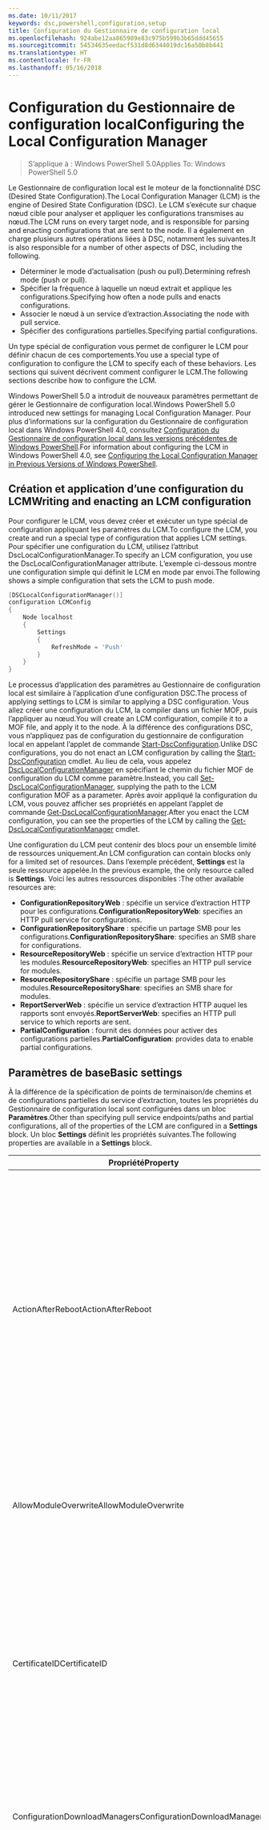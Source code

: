 ```yaml
---
ms.date: 10/11/2017
keywords: dsc,powershell,configuration,setup
title: Configuration du Gestionnaire de configuration local
ms.openlocfilehash: 924abe12aa865989e83c975b599b3b65ddd45655
ms.sourcegitcommit: 54534635eedacf531d8d6344019dc16a50b8b441
ms.translationtype: HT
ms.contentlocale: fr-FR
ms.lasthandoff: 05/16/2018
---
```

# <a name="configuring-the-local-configuration-manager"></a><span data-ttu-id="898c1-103">Configuration du Gestionnaire de configuration local</span><span class="sxs-lookup"><span data-stu-id="898c1-103">Configuring the Local Configuration Manager</span></span>

> <span data-ttu-id="898c1-104">S’applique à : Windows PowerShell 5.0</span><span class="sxs-lookup"><span data-stu-id="898c1-104">Applies To: Windows PowerShell 5.0</span></span>

<span data-ttu-id="898c1-105">Le Gestionnaire de configuration local est le moteur de la fonctionnalité DSC (Desired State Configuration).</span><span class="sxs-lookup"><span data-stu-id="898c1-105">The Local Configuration Manager (LCM) is the engine of Desired State Configuration (DSC).</span></span>
<span data-ttu-id="898c1-106">Le LCM s’exécute sur chaque nœud cible pour analyser et appliquer les configurations transmises au nœud.</span><span class="sxs-lookup"><span data-stu-id="898c1-106">The LCM runs on every target node, and is responsible for parsing and enacting configurations that are sent to the node.</span></span>
<span data-ttu-id="898c1-107">Il a également en charge plusieurs autres opérations liées à DSC, notamment les suivantes.</span><span class="sxs-lookup"><span data-stu-id="898c1-107">It is also responsible for a number of other aspects of DSC, including the following.</span></span>

- <span data-ttu-id="898c1-108">Déterminer le mode d’actualisation (push ou pull).</span><span class="sxs-lookup"><span data-stu-id="898c1-108">Determining refresh mode (push or pull).</span></span>
- <span data-ttu-id="898c1-109">Spécifier la fréquence à laquelle un nœud extrait et applique les configurations.</span><span class="sxs-lookup"><span data-stu-id="898c1-109">Specifying how often a node pulls and enacts configurations.</span></span>
- <span data-ttu-id="898c1-110">Associer le nœud à un service d’extraction.</span><span class="sxs-lookup"><span data-stu-id="898c1-110">Associating the node with pull service.</span></span>
- <span data-ttu-id="898c1-111">Spécifier des configurations partielles.</span><span class="sxs-lookup"><span data-stu-id="898c1-111">Specifying partial configurations.</span></span>

<span data-ttu-id="898c1-112">Un type spécial de configuration vous permet de configurer le LCM pour définir chacun de ces comportements.</span><span class="sxs-lookup"><span data-stu-id="898c1-112">You use a special type of configuration to configure the LCM to specify each of these behaviors.</span></span>
<span data-ttu-id="898c1-113">Les sections qui suivent décrivent comment configurer le LCM.</span><span class="sxs-lookup"><span data-stu-id="898c1-113">The following sections describe how to configure the LCM.</span></span>

<span data-ttu-id="898c1-114">Windows PowerShell 5.0 a introduit de nouveaux paramètres permettant de gérer le Gestionnaire de configuration local.</span><span class="sxs-lookup"><span data-stu-id="898c1-114">Windows PowerShell 5.0 introduced new settings for managing Local Configuration Manager.</span></span>
<span data-ttu-id="898c1-115">Pour plus d’informations sur la configuration du Gestionnaire de configuration local dans Windows PowerShell 4.0, consultez [Configuration du Gestionnaire de configuration local dans les versions précédentes de Windows PowerShell](metaconfig4.md).</span><span class="sxs-lookup"><span data-stu-id="898c1-115">For information about configuring the LCM in Windows PowerShell 4.0, see [Configuring the Local Configuration Manager in Previous Versions of Windows PowerShell](metaconfig4.md).</span></span>

## <a name="writing-and-enacting-an-lcm-configuration"></a><span data-ttu-id="898c1-116">Création et application d’une configuration du LCM</span><span class="sxs-lookup"><span data-stu-id="898c1-116">Writing and enacting an LCM configuration</span></span>

<span data-ttu-id="898c1-117">Pour configurer le LCM, vous devez créer et exécuter un type spécial de configuration appliquant les paramètres du LCM.</span><span class="sxs-lookup"><span data-stu-id="898c1-117">To configure the LCM, you create and run a special type of configuration that applies LCM settings.</span></span>
<span data-ttu-id="898c1-118">Pour spécifier une configuration du LCM, utilisez l’attribut DscLocalConfigurationManager.</span><span class="sxs-lookup"><span data-stu-id="898c1-118">To specify an LCM configuration, you use the DscLocalConfigurationManager attribute.</span></span>
<span data-ttu-id="898c1-119">L’exemple ci-dessous montre une configuration simple qui définit le LCM en mode par envoi.</span><span class="sxs-lookup"><span data-stu-id="898c1-119">The following shows a simple configuration that sets the LCM to push mode.</span></span>

```powershell
[DSCLocalConfigurationManager()]
configuration LCMConfig
{
    Node localhost
    {
        Settings
        {
            RefreshMode = 'Push'
        }
    }
}
```

<span data-ttu-id="898c1-120">Le processus d’application des paramètres au Gestionnaire de configuration local est similaire à l’application d’une configuration DSC.</span><span class="sxs-lookup"><span data-stu-id="898c1-120">The process of applying settings to LCM is similar to applying a DSC configuration.</span></span>
<span data-ttu-id="898c1-121">Vous allez créer une configuration du LCM, la compiler dans un fichier MOF, puis l’appliquer au nœud.</span><span class="sxs-lookup"><span data-stu-id="898c1-121">You will create an LCM configuration, compile it to a MOF file, and apply it to the node.</span></span>
<span data-ttu-id="898c1-122">À la différence des configurations DSC, vous n’appliquez pas de configuration du gestionnaire de configuration local en appelant l’applet de commande [Start-DscConfiguration](https://technet.microsoft.com/en-us/library/dn521623.aspx).</span><span class="sxs-lookup"><span data-stu-id="898c1-122">Unlike DSC configurations, you do not enact an LCM configuration by calling the [Start-DscConfiguration](https://technet.microsoft.com/en-us/library/dn521623.aspx) cmdlet.</span></span>
<span data-ttu-id="898c1-123">Au lieu de cela, vous appelez [DscLocalConfigurationManager](https://technet.microsoft.com/en-us/library/dn521621.aspx) en spécifiant le chemin du fichier MOF de configuration du LCM comme paramètre.</span><span class="sxs-lookup"><span data-stu-id="898c1-123">Instead, you call [Set-DscLocalConfigurationManager](https://technet.microsoft.com/en-us/library/dn521621.aspx), supplying the path to the LCM configuration MOF as a parameter.</span></span>
<span data-ttu-id="898c1-124">Après avoir appliqué la configuration du LCM, vous pouvez afficher ses propriétés en appelant l’applet de commande [Get-DscLocalConfigurationManager](https://technet.microsoft.com/en-us/library/dn407378.aspx).</span><span class="sxs-lookup"><span data-stu-id="898c1-124">After you enact the LCM configuration, you can see the properties of the LCM by calling the [Get-DscLocalConfigurationManager](https://technet.microsoft.com/en-us/library/dn407378.aspx) cmdlet.</span></span>

<span data-ttu-id="898c1-125">Une configuration du LCM peut contenir des blocs pour un ensemble limité de ressources uniquement.</span><span class="sxs-lookup"><span data-stu-id="898c1-125">An LCM configuration can contain blocks only for a limited set of resources.</span></span>
<span data-ttu-id="898c1-126">Dans l’exemple précédent, **Settings** est la seule ressource appelée.</span><span class="sxs-lookup"><span data-stu-id="898c1-126">In the previous example, the only resource called is **Settings**.</span></span>
<span data-ttu-id="898c1-127">Voici les autres ressources disponibles :</span><span class="sxs-lookup"><span data-stu-id="898c1-127">The other available resources are:</span></span>

* <span data-ttu-id="898c1-128">**ConfigurationRepositoryWeb** : spécifie un service d’extraction HTTP pour les configurations.</span><span class="sxs-lookup"><span data-stu-id="898c1-128">**ConfigurationRepositoryWeb**: specifies an HTTP pull service for configurations.</span></span>
* <span data-ttu-id="898c1-129">**ConfigurationRepositoryShare** : spécifie un partage SMB pour les configurations.</span><span class="sxs-lookup"><span data-stu-id="898c1-129">**ConfigurationRepositoryShare**: specifies an SMB share for configurations.</span></span>
* <span data-ttu-id="898c1-130">**ResourceRepositoryWeb** : spécifie un service d’extraction HTTP pour les modules.</span><span class="sxs-lookup"><span data-stu-id="898c1-130">**ResourceRepositoryWeb**: specifies an HTTP pull service for modules.</span></span>
* <span data-ttu-id="898c1-131">**ResourceRepositoryShare** : spécifie un partage SMB pour les modules.</span><span class="sxs-lookup"><span data-stu-id="898c1-131">**ResourceRepositoryShare**: specifies an SMB share for modules.</span></span>
* <span data-ttu-id="898c1-132">**ReportServerWeb** : spécifie un service d’extraction HTTP auquel les rapports sont envoyés.</span><span class="sxs-lookup"><span data-stu-id="898c1-132">**ReportServerWeb**: specifies an HTTP pull service to which reports are sent.</span></span>
* <span data-ttu-id="898c1-133">**PartialConfiguration** : fournit des données pour activer des configurations partielles.</span><span class="sxs-lookup"><span data-stu-id="898c1-133">**PartialConfiguration**: provides data to enable partial configurations.</span></span>

## <a name="basic-settings"></a><span data-ttu-id="898c1-134">Paramètres de base</span><span class="sxs-lookup"><span data-stu-id="898c1-134">Basic settings</span></span>

<span data-ttu-id="898c1-135">À la différence de la spécification de points de terminaison/de chemins et de configurations partielles du service d’extraction, toutes les propriétés du Gestionnaire de configuration local sont configurées dans un bloc **Paramètres**.</span><span class="sxs-lookup"><span data-stu-id="898c1-135">Other than specifying pull service endpoints/paths and partial configurations, all of the properties of the LCM are configured in a **Settings** block.</span></span>
<span data-ttu-id="898c1-136">Un bloc **Settings** définit les propriétés suivantes.</span><span class="sxs-lookup"><span data-stu-id="898c1-136">The following properties are available in a **Settings** block.</span></span>

|  <span data-ttu-id="898c1-137">Propriété</span><span class="sxs-lookup"><span data-stu-id="898c1-137">Property</span></span>  |  <span data-ttu-id="898c1-138">Type</span><span class="sxs-lookup"><span data-stu-id="898c1-138">Type</span></span>  |  <span data-ttu-id="898c1-139">Description</span><span class="sxs-lookup"><span data-stu-id="898c1-139">Description</span></span>   |
|----------- |------- |--------------- |
| <span data-ttu-id="898c1-140">ActionAfterReboot</span><span class="sxs-lookup"><span data-stu-id="898c1-140">ActionAfterReboot</span></span>| <span data-ttu-id="898c1-141">string</span><span class="sxs-lookup"><span data-stu-id="898c1-141">string</span></span>| <span data-ttu-id="898c1-142">Spécifie le comportement après un redémarrage survenant pendant l’application d’une configuration.</span><span class="sxs-lookup"><span data-stu-id="898c1-142">Specifies what happens after a reboot during the application of a configuration.</span></span> <span data-ttu-id="898c1-143">Les valeurs possibles sont __ContinueConfiguration__ et __StopConfiguration__.</span><span class="sxs-lookup"><span data-stu-id="898c1-143">The possible values are __"ContinueConfiguration"__ and __"StopConfiguration"__.</span></span> <ul><li> <span data-ttu-id="898c1-144">Avec la valeur __ContinueConfiguration__, l’application de la configuration actuelle se poursuit après le redémarrage de l’ordinateur.</span><span class="sxs-lookup"><span data-stu-id="898c1-144">__ContinueConfiguration__: Continue applying the current configuration after machine reboot.</span></span> <span data-ttu-id="898c1-145">Il s’agit de la valeur par défaut</span><span class="sxs-lookup"><span data-stu-id="898c1-145">This is the default value</span></span></li><li><span data-ttu-id="898c1-146">Avec la valeur __StopConfiguration__, l’application de la configuration actuelle s’arrête après le redémarrage de l’ordinateur.</span><span class="sxs-lookup"><span data-stu-id="898c1-146">__StopConfiguration__: Stop the current configuration after machine reboot.</span></span></li></ul>|
| <span data-ttu-id="898c1-147">AllowModuleOverwrite</span><span class="sxs-lookup"><span data-stu-id="898c1-147">AllowModuleOverwrite</span></span>| <span data-ttu-id="898c1-148">bool</span><span class="sxs-lookup"><span data-stu-id="898c1-148">bool</span></span>| <span data-ttu-id="898c1-149">__$TRUE__ si de nouvelles configurations téléchargées dans le service d’extraction sont autorisées à remplacer les anciennes sur le nœud cible.</span><span class="sxs-lookup"><span data-stu-id="898c1-149">__$TRUE__ if new configurations downloaded from the pull service are allowed to overwrite the old ones on the target node.</span></span> <span data-ttu-id="898c1-150">Autrement, définissez-la sur $FALSE.</span><span class="sxs-lookup"><span data-stu-id="898c1-150">Otherwise, $FALSE.</span></span>|
| <span data-ttu-id="898c1-151">CertificateID</span><span class="sxs-lookup"><span data-stu-id="898c1-151">CertificateID</span></span>| <span data-ttu-id="898c1-152">string</span><span class="sxs-lookup"><span data-stu-id="898c1-152">string</span></span>| <span data-ttu-id="898c1-153">Empreinte d’un certificat utilisée pour sécuriser les informations d’identification transmise dans une configuration.</span><span class="sxs-lookup"><span data-stu-id="898c1-153">The thumbprint of a certificate used to secure credentials passed in a configuration.</span></span> <span data-ttu-id="898c1-154">Pour plus d’informations, consultez [Want to secure credentials in Windows PowerShell Desired State Configuration](http://blogs.msdn.com/b/powershell/archive/2014/01/31/want-to-secure-credentials-in-windows-powershell-desired-state-configuration.aspx)? (Sécuriser les informations d’identification dans DSC Windows PowerShell).</span><span class="sxs-lookup"><span data-stu-id="898c1-154">For more information see [Want to secure credentials in Windows PowerShell Desired State Configuration](http://blogs.msdn.com/b/powershell/archive/2014/01/31/want-to-secure-credentials-in-windows-powershell-desired-state-configuration.aspx)?.</span></span> <br> <span data-ttu-id="898c1-155">__Remarque :__ ceci est géré automatiquement si vous utilisez le service d’extraction Azure Automation DSC.</span><span class="sxs-lookup"><span data-stu-id="898c1-155">__Note:__ this is managed automatically if using Azure Automation DSC pull service.</span></span>|
| <span data-ttu-id="898c1-156">ConfigurationDownloadManagers</span><span class="sxs-lookup"><span data-stu-id="898c1-156">ConfigurationDownloadManagers</span></span>| <span data-ttu-id="898c1-157">CimInstance[]</span><span class="sxs-lookup"><span data-stu-id="898c1-157">CimInstance[]</span></span>| <span data-ttu-id="898c1-158">Obsolète.</span><span class="sxs-lookup"><span data-stu-id="898c1-158">Obsolete.</span></span> <span data-ttu-id="898c1-159">Utilisez les blocs __ConfigurationRepositoryWeb__ et __ConfigurationRepositoryShare__ pour définir les points de terminaison du service d’extraction de configuration.</span><span class="sxs-lookup"><span data-stu-id="898c1-159">Use __ConfigurationRepositoryWeb__ and __ConfigurationRepositoryShare__ blocks to define configuration pull service endpoints.</span></span>|
| <span data-ttu-id="898c1-160">ConfigurationID</span><span class="sxs-lookup"><span data-stu-id="898c1-160">ConfigurationID</span></span>| <span data-ttu-id="898c1-161">string</span><span class="sxs-lookup"><span data-stu-id="898c1-161">string</span></span>| <span data-ttu-id="898c1-162">Pour la rétrocompatibilité avec des versions plus anciennes du service d’extraction.</span><span class="sxs-lookup"><span data-stu-id="898c1-162">For backwards compatibility with older pull service versions.</span></span> <span data-ttu-id="898c1-163">Un GUID qui identifie le fichier de configuration à obtenir d’un service d’extraction.</span><span class="sxs-lookup"><span data-stu-id="898c1-163">A GUID that identifies the configuration file to get from a pull service.</span></span> <span data-ttu-id="898c1-164">Le nœud extrait les configurations du service d’extraction si le nom du fichier de configuration MOF est ConfigurationID.mof.</span><span class="sxs-lookup"><span data-stu-id="898c1-164">The node will pull configurations on the pull service if the name of the configuration MOF is named ConfigurationID.mof.</span></span><br> <span data-ttu-id="898c1-165">__Remarque__ : si vous définissez cette propriété, l’enregistrement du nœud auprès d’un service d’extraction avec __RegistrationKey__ ne fonctionne pas.</span><span class="sxs-lookup"><span data-stu-id="898c1-165">__Note:__ If you set this property, registering the node with a pull service by using __RegistrationKey__ does not work.</span></span> <span data-ttu-id="898c1-166">Pour plus d’informations, consultez [Configuration d’un client collecteur à l’aide des noms de configuration](pullClientConfigNames.md).</span><span class="sxs-lookup"><span data-stu-id="898c1-166">For more information, see [Setting up a pull client with configuration names](pullClientConfigNames.md).</span></span>|
| <span data-ttu-id="898c1-167">ConfigurationMode</span><span class="sxs-lookup"><span data-stu-id="898c1-167">ConfigurationMode</span></span>| <span data-ttu-id="898c1-168">string</span><span class="sxs-lookup"><span data-stu-id="898c1-168">string</span></span> | <span data-ttu-id="898c1-169">Spécifie de quelle façon le LCM applique réellement la configuration aux nœuds cibles.</span><span class="sxs-lookup"><span data-stu-id="898c1-169">Specifies how the LCM actually applies the configuration to the target nodes.</span></span> <span data-ttu-id="898c1-170">Les valeurs possibles sont __"ApplyOnly"__,__"ApplyAndMonitor"__ et __"ApplyAndAutoCorrect"__.</span><span class="sxs-lookup"><span data-stu-id="898c1-170">Possible values are __"ApplyOnly"__,__"ApplyAndMonitor"__, and __"ApplyAndAutoCorrect"__.</span></span> <ul><li><span data-ttu-id="898c1-171">La valeur __ApplyOnly__ indique à DSC d’appliquer la configuration et de ne faire aucune autre opération, sauf si une nouvelle configuration est transmise au nœud cible ou est extraite d’un service.</span><span class="sxs-lookup"><span data-stu-id="898c1-171">__ApplyOnly__: DSC applies the configuration and does nothing further unless a new configuration is pushed to the target node or when a new configuration is pulled from a service.</span></span> <span data-ttu-id="898c1-172">Après l’application initiale d’une nouvelle configuration, DSC ne vérifie pas si le nœud cible est encore dans l’état précédemment configuré.</span><span class="sxs-lookup"><span data-stu-id="898c1-172">After initial application of a new configuration, DSC does not check for drift from a previously configured state.</span></span> <span data-ttu-id="898c1-173">Notez que DSC tente d’appliquer la configuration jusqu’à ce que l’opération aboutisse avant que __ApplyOnly__ ne prenne effet.</span><span class="sxs-lookup"><span data-stu-id="898c1-173">Note that DSC will attempt to apply the configuration until it is successful before __ApplyOnly__ takes effect.</span></span> </li><li> <span data-ttu-id="898c1-174">La valeur __ApplyAndMonitor__ est la valeur par défaut.</span><span class="sxs-lookup"><span data-stu-id="898c1-174">__ApplyAndMonitor__: This is the default value.</span></span> <span data-ttu-id="898c1-175">indique au LCM d’appliquer chaque nouvelle configuration.</span><span class="sxs-lookup"><span data-stu-id="898c1-175">The LCM applies any new configurations.</span></span> <span data-ttu-id="898c1-176">Après l’application initiale d’une nouvelle configuration, DSC vérifie si le nœud cible est dans l’état souhaité et, si ce n’est pas le cas, signale l’écart dans les journaux.</span><span class="sxs-lookup"><span data-stu-id="898c1-176">After initial application of a new configuration, if the target node drifts from the desired state, DSC reports the discrepancy in logs.</span></span> <span data-ttu-id="898c1-177">Notez que DSC tente d’appliquer la configuration jusqu’à ce que l’opération aboutisse avant que __ApplyAndMonitor__ ne prenne effet.</span><span class="sxs-lookup"><span data-stu-id="898c1-177">Note that DSC will attempt to apply the configuration until it is successful before __ApplyAndMonitor__ takes effect.</span></span></li><li><span data-ttu-id="898c1-178">La valeur __ApplyAndAutoCorrect__ indique à DSC d’appliquer chaque nouvelle configuration.</span><span class="sxs-lookup"><span data-stu-id="898c1-178">__ApplyAndAutoCorrect__: DSC applies any new configurations.</span></span> <span data-ttu-id="898c1-179">Après l’application initiale d’une nouvelle configuration, DSC vérifie si le nœud cible est dans l’état souhaité et, si ce n’est pas le cas, il signale l’écart dans les journaux, puis il réapplique la configuration actuelle.</span><span class="sxs-lookup"><span data-stu-id="898c1-179">After initial application of a new configuration, if the target node drifts from the desired state, DSC reports the discrepancy in logs, and then re-applies the current configuration.</span></span></li></ul>|
| <span data-ttu-id="898c1-180">ConfigurationModeFrequencyMins</span><span class="sxs-lookup"><span data-stu-id="898c1-180">ConfigurationModeFrequencyMins</span></span>| <span data-ttu-id="898c1-181">UInt32</span><span class="sxs-lookup"><span data-stu-id="898c1-181">UInt32</span></span>| <span data-ttu-id="898c1-182">Fréquence, en minutes, à laquelle la configuration actuelle est vérifiée et appliquée.</span><span class="sxs-lookup"><span data-stu-id="898c1-182">How often, in minutes, the current configuration is checked and applied.</span></span> <span data-ttu-id="898c1-183">Cette propriété est ignorée si la propriété ConfigurationMode est définie sur ApplyOnly.</span><span class="sxs-lookup"><span data-stu-id="898c1-183">This property is ignored if the ConfigurationMode property is set to ApplyOnly.</span></span> <span data-ttu-id="898c1-184">La valeur par défaut est 15.</span><span class="sxs-lookup"><span data-stu-id="898c1-184">The default value is 15.</span></span>|
| <span data-ttu-id="898c1-185">DebugMode</span><span class="sxs-lookup"><span data-stu-id="898c1-185">DebugMode</span></span>| <span data-ttu-id="898c1-186">string</span><span class="sxs-lookup"><span data-stu-id="898c1-186">string</span></span>| <span data-ttu-id="898c1-187">Les valeurs possibles sont __None__, __ForceModuleImport__ et __All__.</span><span class="sxs-lookup"><span data-stu-id="898c1-187">Possible values are __None__, __ForceModuleImport__, and __All__.</span></span> <ul><li><span data-ttu-id="898c1-188">Définissez cette propriété sur __None__ pour utiliser les ressources mises en cache.</span><span class="sxs-lookup"><span data-stu-id="898c1-188">Set to __None__ to use cached resources.</span></span> <span data-ttu-id="898c1-189">Il s’agit de la valeur par défaut qui doit être utilisée dans les scénarios de production.</span><span class="sxs-lookup"><span data-stu-id="898c1-189">This is the default and should be used in production scenarios.</span></span></li><li><span data-ttu-id="898c1-190">Définissez cette propriété sur __ForceModuleImport__ pour forcer le gestionnaire de configuration local à recharger tous les modules de ressources DSC, même ceux ayant déjà été chargés et mis en cache.</span><span class="sxs-lookup"><span data-stu-id="898c1-190">Setting to __ForceModuleImport__, causes the LCM to reload any DSC resource modules, even if they have been previously loaded and cached.</span></span> <span data-ttu-id="898c1-191">Ce comportement diminue les performances de DSC, car chaque module utilisé est systématiquement rechargé.</span><span class="sxs-lookup"><span data-stu-id="898c1-191">This impacts the performance of DSC operations as each module is reloaded on use.</span></span> <span data-ttu-id="898c1-192">En général, vous utilisez cette valeur lors du débogage d’une ressource.</span><span class="sxs-lookup"><span data-stu-id="898c1-192">Typically you would use this value while debugging a resource</span></span></li><li><span data-ttu-id="898c1-193">Dans cette version, __All__ est équivalent à __ForceModuleImport__</span><span class="sxs-lookup"><span data-stu-id="898c1-193">In this release, __All__ is same as __ForceModuleImport__</span></span></li></ul> |
| <span data-ttu-id="898c1-194">RebootNodeIfNeeded</span><span class="sxs-lookup"><span data-stu-id="898c1-194">RebootNodeIfNeeded</span></span>| <span data-ttu-id="898c1-195">bool</span><span class="sxs-lookup"><span data-stu-id="898c1-195">bool</span></span>| <span data-ttu-id="898c1-196">Définissez cette propriété sur __$true__ pour redémarrer automatiquement le nœud après l’application d’une configuration nécessitant un redémarrage.</span><span class="sxs-lookup"><span data-stu-id="898c1-196">Set this to __$true__ to automatically reboot the node after a configuration that requires reboot is applied.</span></span> <span data-ttu-id="898c1-197">Sinon, vous devez redémarrer manuellement le nœud.</span><span class="sxs-lookup"><span data-stu-id="898c1-197">Otherwise, you will have to manually reboot the node for any configuration that requires it.</span></span> <span data-ttu-id="898c1-198">La valeur par défaut est __$false__.</span><span class="sxs-lookup"><span data-stu-id="898c1-198">The default value is __$false__.</span></span> <span data-ttu-id="898c1-199">Pour utiliser ce paramètre lorsqu’une condition de redémarrage est imposée par autre chose que DSC (par exemple Windows Installer), combinez ce paramètre avec le module [xPendingReboot](https://github.com/powershell/xpendingreboot).</span><span class="sxs-lookup"><span data-stu-id="898c1-199">To use this setting when a reboot condition is enacted by something other than DSC (such as Windows Installer), combine this setting with the [xPendingReboot](https://github.com/powershell/xpendingreboot) module.</span></span>|
| <span data-ttu-id="898c1-200">RefreshMode</span><span class="sxs-lookup"><span data-stu-id="898c1-200">RefreshMode</span></span>| <span data-ttu-id="898c1-201">string</span><span class="sxs-lookup"><span data-stu-id="898c1-201">string</span></span>| <span data-ttu-id="898c1-202">Spécifie de quelle façon le LCM obtient les configurations.</span><span class="sxs-lookup"><span data-stu-id="898c1-202">Specifies how the LCM gets configurations.</span></span> <span data-ttu-id="898c1-203">Les valeurs possibles sont __Disabled__, __Push__ et __Pull__.</span><span class="sxs-lookup"><span data-stu-id="898c1-203">The possible values are __"Disabled"__, __"Push"__, and __"Pull"__.</span></span> <ul><li><span data-ttu-id="898c1-204">La valeur __Disabled__ désactive les configurations DSC pour ce nœud.</span><span class="sxs-lookup"><span data-stu-id="898c1-204">__Disabled__: DSC configurations are disabled for this node.</span></span></li><li> <span data-ttu-id="898c1-205">La valeur __Push__ lance les configurations en appelant l’applet de commande [Start-DscConfiguration](https://technet.microsoft.com/en-us/library/dn521623.aspx).</span><span class="sxs-lookup"><span data-stu-id="898c1-205">__Push__: Configurations are initiated by calling the [Start-DscConfiguration](https://technet.microsoft.com/en-us/library/dn521623.aspx) cmdlet.</span></span> <span data-ttu-id="898c1-206">Chaque configuration est immédiatement appliquée au nœud.</span><span class="sxs-lookup"><span data-stu-id="898c1-206">The configuration is applied immediately to the node.</span></span> <span data-ttu-id="898c1-207">Il s'agit de la valeur par défaut.</span><span class="sxs-lookup"><span data-stu-id="898c1-207">This is the default value.</span></span></li><li><span data-ttu-id="898c1-208">__Pull__ : le nœud est configuré pour vérifier régulièrement les configurations disponibles sur un service d’extraction ou un chemin SMB.</span><span class="sxs-lookup"><span data-stu-id="898c1-208">__Pull:__ The node is configured to regularly check for configurations from a pull service or SMB path.</span></span> <span data-ttu-id="898c1-209">Si cette propriété a la valeur __Pull__, vous devez spécifier un chemin HTTP (service) ou SMB (partage) dans un bloc __ConfigurationRepositoryWeb__ ou __ConfigurationRepositoryShare__.</span><span class="sxs-lookup"><span data-stu-id="898c1-209">If this property is set to __Pull__, you must specify an HTTP (service) or SMB (share) path in a __ConfigurationRepositoryWeb__ or __ConfigurationRepositoryShare__ block.</span></span></li></ul>|
| <span data-ttu-id="898c1-210">RefreshFrequencyMins</span><span class="sxs-lookup"><span data-stu-id="898c1-210">RefreshFrequencyMins</span></span>| <span data-ttu-id="898c1-211">Uint32</span><span class="sxs-lookup"><span data-stu-id="898c1-211">Uint32</span></span>| <span data-ttu-id="898c1-212">L’intervalle de temps, en minutes, auquel le LCM contrôle un service d’extraction pour obtenir des configurations mises à jour.</span><span class="sxs-lookup"><span data-stu-id="898c1-212">The time interval, in minutes, at which the LCM checks a pull service to get updated configurations.</span></span> <span data-ttu-id="898c1-213">Cette valeur est ignorée si le LCM n’est pas configuré en mode d’extraction.</span><span class="sxs-lookup"><span data-stu-id="898c1-213">This value is ignored if the LCM is not configured in pull mode.</span></span> <span data-ttu-id="898c1-214">La valeur par défaut est 30.</span><span class="sxs-lookup"><span data-stu-id="898c1-214">The default value is 30.</span></span>|
| <span data-ttu-id="898c1-215">ReportManagers</span><span class="sxs-lookup"><span data-stu-id="898c1-215">ReportManagers</span></span>| <span data-ttu-id="898c1-216">CimInstance[]</span><span class="sxs-lookup"><span data-stu-id="898c1-216">CimInstance[]</span></span>| <span data-ttu-id="898c1-217">Obsolète.</span><span class="sxs-lookup"><span data-stu-id="898c1-217">Obsolete.</span></span> <span data-ttu-id="898c1-218">Utilisez des blocs __ReportServerWeb__ pour définir un point de terminaison permettant d’envoyer les données de rapport à un service d’extraction.</span><span class="sxs-lookup"><span data-stu-id="898c1-218">Use __ReportServerWeb__ blocks to define an endpoint to send reporting data to a pull service.</span></span>|
| <span data-ttu-id="898c1-219">ResourceModuleManagers</span><span class="sxs-lookup"><span data-stu-id="898c1-219">ResourceModuleManagers</span></span>| <span data-ttu-id="898c1-220">CimInstance[]</span><span class="sxs-lookup"><span data-stu-id="898c1-220">CimInstance[]</span></span>| <span data-ttu-id="898c1-221">Obsolète.</span><span class="sxs-lookup"><span data-stu-id="898c1-221">Obsolete.</span></span> <span data-ttu-id="898c1-222">Utilisez des blocs __ResourceRepositoryWeb__ et __ResourceRepositoryShare__ pour définir respectivement les points de terminaison HTTP ou les chemins SMB du service d’extraction.</span><span class="sxs-lookup"><span data-stu-id="898c1-222">Use __ResourceRepositoryWeb__ and __ResourceRepositoryShare__ blocks to define pull service HTTP endpoints or SMB paths, respectively.</span></span>|
| <span data-ttu-id="898c1-223">PartialConfigurations</span><span class="sxs-lookup"><span data-stu-id="898c1-223">PartialConfigurations</span></span>| <span data-ttu-id="898c1-224">CimInstance</span><span class="sxs-lookup"><span data-stu-id="898c1-224">CimInstance</span></span>| <span data-ttu-id="898c1-225">Non implémentée.</span><span class="sxs-lookup"><span data-stu-id="898c1-225">Not implemented.</span></span> <span data-ttu-id="898c1-226">Ne pas utiliser.</span><span class="sxs-lookup"><span data-stu-id="898c1-226">Do not use.</span></span>|
| <span data-ttu-id="898c1-227">StatusRetentionTimeInDays</span><span class="sxs-lookup"><span data-stu-id="898c1-227">StatusRetentionTimeInDays</span></span> | <span data-ttu-id="898c1-228">UInt32</span><span class="sxs-lookup"><span data-stu-id="898c1-228">UInt32</span></span>| <span data-ttu-id="898c1-229">Nombre de jours pendant lesquels le LCM conserve l’état de la configuration actuelle.</span><span class="sxs-lookup"><span data-stu-id="898c1-229">The number of days the LCM keeps the status of the current configuration.</span></span>|

## <a name="pull-service"></a><span data-ttu-id="898c1-230">Service d’extraction</span><span class="sxs-lookup"><span data-stu-id="898c1-230">Pull service</span></span>

<span data-ttu-id="898c1-231">La configuration du LCM permet de définir les types de services d’extraction suivants :</span><span class="sxs-lookup"><span data-stu-id="898c1-231">LCM configuration supports defining the following types of pull service endpoints:</span></span>

- <span data-ttu-id="898c1-232">**Serveur de configuration** : référentiel pour les configurations DSC.</span><span class="sxs-lookup"><span data-stu-id="898c1-232">**Configuration server**: A repository for DSC configurations.</span></span> <span data-ttu-id="898c1-233">Définissez les serveurs de configuration à l’aide des blocs **ConfigurationRepositoryWeb** (pour les serveurs web) et **ConfigurationRepositoryShare** (pour les serveurs SMB).</span><span class="sxs-lookup"><span data-stu-id="898c1-233">Define configuration servers by using **ConfigurationRepositoryWeb** (for web-based servers) and **ConfigurationRepositoryShare** (for SMB-based servers) blocks.</span></span>
- <span data-ttu-id="898c1-234">**Serveur de ressources** : référentiel pour les ressources DSC, packagées comme modules PowerShell.</span><span class="sxs-lookup"><span data-stu-id="898c1-234">**Resource server**: A repository for DSC resources, packaged as PowerShell modules.</span></span> <span data-ttu-id="898c1-235">Définissez les serveurs de ressources à l’aide des blocs **ResourceRepositoryWeb** (pour les serveurs web) et **ResourceRepositoryShare** (pour les serveurs SMB).</span><span class="sxs-lookup"><span data-stu-id="898c1-235">Define resource servers by using **ResourceRepositoryWeb** (for web-based servers) and **ResourceRepositoryShare** (for SMB-based servers) blocks.</span></span>
- <span data-ttu-id="898c1-236">**Serveur de rapports** : service vers lequel DSC envoie les données de rapports.</span><span class="sxs-lookup"><span data-stu-id="898c1-236">**Report server**: A service that DSC sends report data to.</span></span> <span data-ttu-id="898c1-237">Définissez les serveurs de rapports à l’aide des blocs **ReportServerWeb**.</span><span class="sxs-lookup"><span data-stu-id="898c1-237">Define report servers by using **ReportServerWeb** blocks.</span></span> <span data-ttu-id="898c1-238">Un serveur de rapports doit être un service web.</span><span class="sxs-lookup"><span data-stu-id="898c1-238">A report server must be a web service.</span></span>

<span data-ttu-id="898c1-239">Pour plus d’informations sur le service collecteur, consultez [Service collecteur Desired State Configuration](pullServer.md).</span><span class="sxs-lookup"><span data-stu-id="898c1-239">For more details on pull service see, [Desired State Configuration Pull Service](pullServer.md).</span></span>

## <a name="configuration-server-blocks"></a><span data-ttu-id="898c1-240">Blocs de serveur de configuration</span><span class="sxs-lookup"><span data-stu-id="898c1-240">Configuration server blocks</span></span>

<span data-ttu-id="898c1-241">Pour définir un serveur de configuration web, créez un bloc **ConfigurationRepositoryWeb**.</span><span class="sxs-lookup"><span data-stu-id="898c1-241">To define a web-based configuration server, you create a **ConfigurationRepositoryWeb** block.</span></span>
<span data-ttu-id="898c1-242">Un bloc **ConfigurationRepositoryWeb** définit les propriétés suivantes.</span><span class="sxs-lookup"><span data-stu-id="898c1-242">A **ConfigurationRepositoryWeb** defines the following properties.</span></span>

|<span data-ttu-id="898c1-243">Propriété</span><span class="sxs-lookup"><span data-stu-id="898c1-243">Property</span></span>|<span data-ttu-id="898c1-244">Type</span><span class="sxs-lookup"><span data-stu-id="898c1-244">Type</span></span>|<span data-ttu-id="898c1-245">Description</span><span class="sxs-lookup"><span data-stu-id="898c1-245">Description</span></span>|
|---|---|---|
|<span data-ttu-id="898c1-246">AllowUnsecureConnection</span><span class="sxs-lookup"><span data-stu-id="898c1-246">AllowUnsecureConnection</span></span>|<span data-ttu-id="898c1-247">bool</span><span class="sxs-lookup"><span data-stu-id="898c1-247">bool</span></span>|<span data-ttu-id="898c1-248">Définissez cette propriété sur **$TRUE** pour autoriser le nœud à se connecter au serveur sans authentification.</span><span class="sxs-lookup"><span data-stu-id="898c1-248">Set to **$TRUE** to allow connections from the node to the server without authentication.</span></span> <span data-ttu-id="898c1-249">Définissez-la sur **$FALSE** pour rendre l’authentification obligatoire.</span><span class="sxs-lookup"><span data-stu-id="898c1-249">Set to **$FALSE** to require authentication.</span></span>|
|<span data-ttu-id="898c1-250">CertificateID</span><span class="sxs-lookup"><span data-stu-id="898c1-250">CertificateID</span></span>|<span data-ttu-id="898c1-251">string</span><span class="sxs-lookup"><span data-stu-id="898c1-251">string</span></span>|<span data-ttu-id="898c1-252">Empreinte d’un certificat utilisée pour l’authentification auprès du serveur.</span><span class="sxs-lookup"><span data-stu-id="898c1-252">The thumbprint of a certificate used to authenticate to the server.</span></span>|
|<span data-ttu-id="898c1-253">ConfigurationNames</span><span class="sxs-lookup"><span data-stu-id="898c1-253">ConfigurationNames</span></span>|<span data-ttu-id="898c1-254">String[]</span><span class="sxs-lookup"><span data-stu-id="898c1-254">String[]</span></span>|<span data-ttu-id="898c1-255">Tableau des noms des configurations à extraire par le nœud cible.</span><span class="sxs-lookup"><span data-stu-id="898c1-255">An array of names of configurations to be pulled by the target node.</span></span> <span data-ttu-id="898c1-256">Ils sont utilisés uniquement si le nœud est enregistré auprès du service d’extraction à l’aide d’une propriété **RegistrationKey**.</span><span class="sxs-lookup"><span data-stu-id="898c1-256">These are used only if the node is registered with the pull service by using a **RegistrationKey**.</span></span> <span data-ttu-id="898c1-257">Pour plus d’informations, consultez [Configuration d’un client collecteur à l’aide des noms de configuration](pullClientConfigNames.md).</span><span class="sxs-lookup"><span data-stu-id="898c1-257">For more information, see [Setting up a pull client with configuration names](pullClientConfigNames.md).</span></span>|
|<span data-ttu-id="898c1-258">RegistrationKey</span><span class="sxs-lookup"><span data-stu-id="898c1-258">RegistrationKey</span></span>|<span data-ttu-id="898c1-259">string</span><span class="sxs-lookup"><span data-stu-id="898c1-259">string</span></span>|<span data-ttu-id="898c1-260">Un GUID sous lequel le nœud est enregistré auprès du service d’extraction.</span><span class="sxs-lookup"><span data-stu-id="898c1-260">A GUID that registers the node with the pull service.</span></span> <span data-ttu-id="898c1-261">Pour plus d’informations, consultez [Configuration d’un client collecteur à l’aide des noms de configuration](pullClientConfigNames.md).</span><span class="sxs-lookup"><span data-stu-id="898c1-261">For more information, see [Setting up a pull client with configuration names](pullClientConfigNames.md).</span></span>|
|<span data-ttu-id="898c1-262">ServerURL</span><span class="sxs-lookup"><span data-stu-id="898c1-262">ServerURL</span></span>|<span data-ttu-id="898c1-263">string</span><span class="sxs-lookup"><span data-stu-id="898c1-263">string</span></span>|<span data-ttu-id="898c1-264">L’URL du service de configuration.</span><span class="sxs-lookup"><span data-stu-id="898c1-264">The URL of the configuration service.</span></span>|

<span data-ttu-id="898c1-265">Un exemple de script pour simplifier la valeur ConfigurationRepositoryWeb pour des nœuds locaux est disponible – consultez [Génération de configurations DSC](https://docs.microsoft.com/en-us/azure/automation/automation-dsc-onboarding#generating-dsc-metaconfigurations)</span><span class="sxs-lookup"><span data-stu-id="898c1-265">An example script to simplify configuring the ConfigurationRepositoryWeb value for on-premises nodes is available - see [Generating DSC metaconfigurations](https://docs.microsoft.com/en-us/azure/automation/automation-dsc-onboarding#generating-dsc-metaconfigurations)</span></span>

<span data-ttu-id="898c1-266">Pour définir un serveur de configuration SMB, créez un bloc **ConfigurationRepositoryShare**.</span><span class="sxs-lookup"><span data-stu-id="898c1-266">To define an SMB-based configuration server, you create a **ConfigurationRepositoryShare** block.</span></span>
<span data-ttu-id="898c1-267">Un bloc **ConfigurationRepositoryShare** définit les propriétés suivantes.</span><span class="sxs-lookup"><span data-stu-id="898c1-267">A **ConfigurationRepositoryShare** defines the following properties.</span></span>

|<span data-ttu-id="898c1-268">Propriété</span><span class="sxs-lookup"><span data-stu-id="898c1-268">Property</span></span>|<span data-ttu-id="898c1-269">Type</span><span class="sxs-lookup"><span data-stu-id="898c1-269">Type</span></span>|<span data-ttu-id="898c1-270">Description</span><span class="sxs-lookup"><span data-stu-id="898c1-270">Description</span></span>|
|---|---|---|
|<span data-ttu-id="898c1-271">Credential</span><span class="sxs-lookup"><span data-stu-id="898c1-271">Credential</span></span>|<span data-ttu-id="898c1-272">MSFT_Credential</span><span class="sxs-lookup"><span data-stu-id="898c1-272">MSFT_Credential</span></span>|<span data-ttu-id="898c1-273">Informations d’identification utilisées pour l’authentification auprès du partage SMB.</span><span class="sxs-lookup"><span data-stu-id="898c1-273">The credential used to authenticate to the SMB share.</span></span>|
|<span data-ttu-id="898c1-274">SourcePath</span><span class="sxs-lookup"><span data-stu-id="898c1-274">SourcePath</span></span>|<span data-ttu-id="898c1-275">string</span><span class="sxs-lookup"><span data-stu-id="898c1-275">string</span></span>|<span data-ttu-id="898c1-276">Chemin du partage SMB.</span><span class="sxs-lookup"><span data-stu-id="898c1-276">The path of the SMB share.</span></span>|

## <a name="resource-server-blocks"></a><span data-ttu-id="898c1-277">Blocs de serveur de ressources</span><span class="sxs-lookup"><span data-stu-id="898c1-277">Resource server blocks</span></span>

<span data-ttu-id="898c1-278">Pour définir un serveur de ressources web, créez un bloc **ResourceRepositoryWeb**.</span><span class="sxs-lookup"><span data-stu-id="898c1-278">To define a web-based resource server, you create a **ResourceRepositoryWeb** block.</span></span>
<span data-ttu-id="898c1-279">Un bloc **ResourceRepositoryWeb** définit les propriétés suivantes.</span><span class="sxs-lookup"><span data-stu-id="898c1-279">A **ResourceRepositoryWeb** defines the following properties.</span></span>

|<span data-ttu-id="898c1-280">Propriété</span><span class="sxs-lookup"><span data-stu-id="898c1-280">Property</span></span>|<span data-ttu-id="898c1-281">Type</span><span class="sxs-lookup"><span data-stu-id="898c1-281">Type</span></span>|<span data-ttu-id="898c1-282">Description</span><span class="sxs-lookup"><span data-stu-id="898c1-282">Description</span></span>|
|---|---|---|
|<span data-ttu-id="898c1-283">AllowUnsecureConnection</span><span class="sxs-lookup"><span data-stu-id="898c1-283">AllowUnsecureConnection</span></span>|<span data-ttu-id="898c1-284">bool</span><span class="sxs-lookup"><span data-stu-id="898c1-284">bool</span></span>|<span data-ttu-id="898c1-285">Définissez cette propriété sur **$TRUE** pour autoriser le nœud à se connecter au serveur sans authentification.</span><span class="sxs-lookup"><span data-stu-id="898c1-285">Set to **$TRUE** to allow connections from the node to the server without authentication.</span></span> <span data-ttu-id="898c1-286">Définissez-la sur **$FALSE** pour rendre l’authentification obligatoire.</span><span class="sxs-lookup"><span data-stu-id="898c1-286">Set to **$FALSE** to require authentication.</span></span>|
|<span data-ttu-id="898c1-287">CertificateID</span><span class="sxs-lookup"><span data-stu-id="898c1-287">CertificateID</span></span>|<span data-ttu-id="898c1-288">string</span><span class="sxs-lookup"><span data-stu-id="898c1-288">string</span></span>|<span data-ttu-id="898c1-289">Empreinte d’un certificat utilisée pour l’authentification auprès du serveur.</span><span class="sxs-lookup"><span data-stu-id="898c1-289">The thumbprint of a certificate used to authenticate to the server.</span></span>|
|<span data-ttu-id="898c1-290">RegistrationKey</span><span class="sxs-lookup"><span data-stu-id="898c1-290">RegistrationKey</span></span>|<span data-ttu-id="898c1-291">string</span><span class="sxs-lookup"><span data-stu-id="898c1-291">string</span></span>|<span data-ttu-id="898c1-292">Un GUID qui identifie le nœud inscrit auprès du service d’extraction.</span><span class="sxs-lookup"><span data-stu-id="898c1-292">A GUID that identifies the node to the pull service.</span></span>|
|<span data-ttu-id="898c1-293">ServerURL</span><span class="sxs-lookup"><span data-stu-id="898c1-293">ServerURL</span></span>|<span data-ttu-id="898c1-294">string</span><span class="sxs-lookup"><span data-stu-id="898c1-294">string</span></span>|<span data-ttu-id="898c1-295">URL du serveur de configuration.</span><span class="sxs-lookup"><span data-stu-id="898c1-295">The URL of the configuration server.</span></span>|

<span data-ttu-id="898c1-296">Un exemple de script pour simplifier la configuration de la valeur ConfigurationRepositoryWeb pour des nœuds locaux est disponible – consultez [Génération de métaconfigurations DSC](https://docs.microsoft.com/en-us/azure/automation/automation-dsc-onboarding#generating-dsc-metaconfigurations)</span><span class="sxs-lookup"><span data-stu-id="898c1-296">An example script to simplify configuring the ResourceRepositoryWeb value for on-premises nodes is available - see [Generating DSC metaconfigurations](https://docs.microsoft.com/en-us/azure/automation/automation-dsc-onboarding#generating-dsc-metaconfigurations)</span></span>

<span data-ttu-id="898c1-297">Pour définir un serveur de ressources SMB, créez un bloc **ResourceRepositoryShare**.</span><span class="sxs-lookup"><span data-stu-id="898c1-297">To define an SMB-based resource server, you create a **ResourceRepositoryShare** block.</span></span>
<span data-ttu-id="898c1-298">Un bloc **ResourceRepositoryShare** définit les propriétés suivantes.</span><span class="sxs-lookup"><span data-stu-id="898c1-298">**ResourceRepositoryShare** defines the following properties.</span></span>

|<span data-ttu-id="898c1-299">Propriété</span><span class="sxs-lookup"><span data-stu-id="898c1-299">Property</span></span>|<span data-ttu-id="898c1-300">Type</span><span class="sxs-lookup"><span data-stu-id="898c1-300">Type</span></span>|<span data-ttu-id="898c1-301">Description</span><span class="sxs-lookup"><span data-stu-id="898c1-301">Description</span></span>|
|---|---|---|
|<span data-ttu-id="898c1-302">Credential</span><span class="sxs-lookup"><span data-stu-id="898c1-302">Credential</span></span>|<span data-ttu-id="898c1-303">MSFT_Credential</span><span class="sxs-lookup"><span data-stu-id="898c1-303">MSFT_Credential</span></span>|<span data-ttu-id="898c1-304">Informations d’identification utilisées pour l’authentification auprès du partage SMB.</span><span class="sxs-lookup"><span data-stu-id="898c1-304">The credential used to authenticate to the SMB share.</span></span> <span data-ttu-id="898c1-305">Pour obtenir un exemple de transmission d’informations d’identification, consultez [Configuration d’un serveur d’extraction SMB DSC](pullServerSMB.md)</span><span class="sxs-lookup"><span data-stu-id="898c1-305">For an example of passing credentials, see [Setting up a DSC SMB pull server](pullServerSMB.md)</span></span>|
|<span data-ttu-id="898c1-306">SourcePath</span><span class="sxs-lookup"><span data-stu-id="898c1-306">SourcePath</span></span>|<span data-ttu-id="898c1-307">string</span><span class="sxs-lookup"><span data-stu-id="898c1-307">string</span></span>|<span data-ttu-id="898c1-308">Chemin du partage SMB.</span><span class="sxs-lookup"><span data-stu-id="898c1-308">The path of the SMB share.</span></span>|

## <a name="report-server-blocks"></a><span data-ttu-id="898c1-309">Blocs de serveur de rapports</span><span class="sxs-lookup"><span data-stu-id="898c1-309">Report server blocks</span></span>

<span data-ttu-id="898c1-310">Pour définir un serveur de rapports, créez un bloc **ReportServerWeb**.</span><span class="sxs-lookup"><span data-stu-id="898c1-310">To define a report server, you create a **ReportServerWeb** block.</span></span>
<span data-ttu-id="898c1-311">Le rôle de serveur de rapports n’est pas compatible avec le service d’extraction basé sur SMB.</span><span class="sxs-lookup"><span data-stu-id="898c1-311">The report server role is not compatible with SMB based pull service.</span></span>
<span data-ttu-id="898c1-312">Un bloc **ReportServerWeb** définit les propriétés suivantes.</span><span class="sxs-lookup"><span data-stu-id="898c1-312">**ReportServerWeb** defines the following properties.</span></span>

|<span data-ttu-id="898c1-313">Propriété</span><span class="sxs-lookup"><span data-stu-id="898c1-313">Property</span></span>|<span data-ttu-id="898c1-314">Type</span><span class="sxs-lookup"><span data-stu-id="898c1-314">Type</span></span>|<span data-ttu-id="898c1-315">Description</span><span class="sxs-lookup"><span data-stu-id="898c1-315">Description</span></span>|
|---|---|---|
|<span data-ttu-id="898c1-316">AllowUnsecureConnection</span><span class="sxs-lookup"><span data-stu-id="898c1-316">AllowUnsecureConnection</span></span>|<span data-ttu-id="898c1-317">bool</span><span class="sxs-lookup"><span data-stu-id="898c1-317">bool</span></span>|<span data-ttu-id="898c1-318">Définissez cette propriété sur **$TRUE** pour autoriser le nœud à se connecter au serveur sans authentification.</span><span class="sxs-lookup"><span data-stu-id="898c1-318">Set to **$TRUE** to allow connections from the node to the server without authentication.</span></span> <span data-ttu-id="898c1-319">Définissez-la sur **$FALSE** pour rendre l’authentification obligatoire.</span><span class="sxs-lookup"><span data-stu-id="898c1-319">Set to **$FALSE** to require authentication.</span></span>|
|<span data-ttu-id="898c1-320">CertificateID</span><span class="sxs-lookup"><span data-stu-id="898c1-320">CertificateID</span></span>|<span data-ttu-id="898c1-321">string</span><span class="sxs-lookup"><span data-stu-id="898c1-321">string</span></span>|<span data-ttu-id="898c1-322">Empreinte d’un certificat utilisée pour l’authentification auprès du serveur.</span><span class="sxs-lookup"><span data-stu-id="898c1-322">The thumbprint of a certificate used to authenticate to the server.</span></span>|
|<span data-ttu-id="898c1-323">RegistrationKey</span><span class="sxs-lookup"><span data-stu-id="898c1-323">RegistrationKey</span></span>|<span data-ttu-id="898c1-324">string</span><span class="sxs-lookup"><span data-stu-id="898c1-324">string</span></span>|<span data-ttu-id="898c1-325">Un GUID qui identifie le nœud inscrit auprès du service d’extraction.</span><span class="sxs-lookup"><span data-stu-id="898c1-325">A GUID that identifies the node to the pull service.</span></span>|
|<span data-ttu-id="898c1-326">ServerURL</span><span class="sxs-lookup"><span data-stu-id="898c1-326">ServerURL</span></span>|<span data-ttu-id="898c1-327">string</span><span class="sxs-lookup"><span data-stu-id="898c1-327">string</span></span>|<span data-ttu-id="898c1-328">URL du serveur de configuration.</span><span class="sxs-lookup"><span data-stu-id="898c1-328">The URL of the configuration server.</span></span>|

<span data-ttu-id="898c1-329">Un exemple de script pour simplifier la configuration de la valeur ReportServerWeb pour des nœuds locaux est disponible – consultez [Génération de métaconfigurations DSC](https://docs.microsoft.com/en-us/azure/automation/automation-dsc-onboarding#generating-dsc-metaconfigurations)</span><span class="sxs-lookup"><span data-stu-id="898c1-329">An example script to simplify configuring the ReportServerWeb value for on-premises nodes is available - see [Generating DSC metaconfigurations](https://docs.microsoft.com/en-us/azure/automation/automation-dsc-onboarding#generating-dsc-metaconfigurations)</span></span>

## <a name="partial-configurations"></a><span data-ttu-id="898c1-330">Configurations partielles</span><span class="sxs-lookup"><span data-stu-id="898c1-330">Partial configurations</span></span>

<span data-ttu-id="898c1-331">Pour définir une configuration partielle, créez un bloc **PartialConfiguration**.</span><span class="sxs-lookup"><span data-stu-id="898c1-331">To define a partial configuration, you create a **PartialConfiguration** block.</span></span>
<span data-ttu-id="898c1-332">Pour plus d’informations sur les configurations partielles, consultez [Configurations partielles DSC](partialConfigs.md).</span><span class="sxs-lookup"><span data-stu-id="898c1-332">For more information about partial configurations, see [DSC Partial configurations](partialConfigs.md).</span></span>
<span data-ttu-id="898c1-333">Un bloc **PartialConfiguration** définit les propriétés suivantes.</span><span class="sxs-lookup"><span data-stu-id="898c1-333">**PartialConfiguration** defines the following properties.</span></span>

|<span data-ttu-id="898c1-334">Propriété</span><span class="sxs-lookup"><span data-stu-id="898c1-334">Property</span></span>|<span data-ttu-id="898c1-335">Type</span><span class="sxs-lookup"><span data-stu-id="898c1-335">Type</span></span>|<span data-ttu-id="898c1-336">Description</span><span class="sxs-lookup"><span data-stu-id="898c1-336">Description</span></span>|
|---|---|---|
|<span data-ttu-id="898c1-337">ConfigurationSource</span><span class="sxs-lookup"><span data-stu-id="898c1-337">ConfigurationSource</span></span>|<span data-ttu-id="898c1-338">string[]</span><span class="sxs-lookup"><span data-stu-id="898c1-338">string[]</span></span>|<span data-ttu-id="898c1-339">Tableau des noms des serveurs de configuration, définis précédemment dans les blocs **ConfigurationRepositoryWeb** et **ConfigurationRepositoryShare**, à partir desquels la configuration partielle est extraite.</span><span class="sxs-lookup"><span data-stu-id="898c1-339">An array of names of configuration servers, previously defined in **ConfigurationRepositoryWeb** and **ConfigurationRepositoryShare** blocks, where the partial configuration is pulled from.</span></span>|
|<span data-ttu-id="898c1-340">DependsOn</span><span class="sxs-lookup"><span data-stu-id="898c1-340">DependsOn</span></span>|<span data-ttu-id="898c1-341">string{}</span><span class="sxs-lookup"><span data-stu-id="898c1-341">string{}</span></span>|<span data-ttu-id="898c1-342">Liste des noms des autres configurations à exécuter avant l’application de cette configuration partielle.</span><span class="sxs-lookup"><span data-stu-id="898c1-342">A list of names of other configurations that must be completed before this partial configuration is applied.</span></span>|
|<span data-ttu-id="898c1-343">Description</span><span class="sxs-lookup"><span data-stu-id="898c1-343">Description</span></span>|<span data-ttu-id="898c1-344">string</span><span class="sxs-lookup"><span data-stu-id="898c1-344">string</span></span>|<span data-ttu-id="898c1-345">Texte qui décrit la configuration partielle.</span><span class="sxs-lookup"><span data-stu-id="898c1-345">Text used to describe the partial configuration.</span></span>|
|<span data-ttu-id="898c1-346">ExclusiveResources</span><span class="sxs-lookup"><span data-stu-id="898c1-346">ExclusiveResources</span></span>|<span data-ttu-id="898c1-347">string[]</span><span class="sxs-lookup"><span data-stu-id="898c1-347">string[]</span></span>|<span data-ttu-id="898c1-348">Tableau des ressources exclusives de cette configuration partielle.</span><span class="sxs-lookup"><span data-stu-id="898c1-348">An array of resources exclusive to this partial configuration.</span></span>|
|<span data-ttu-id="898c1-349">RefreshMode</span><span class="sxs-lookup"><span data-stu-id="898c1-349">RefreshMode</span></span>|<span data-ttu-id="898c1-350">string</span><span class="sxs-lookup"><span data-stu-id="898c1-350">string</span></span>|<span data-ttu-id="898c1-351">Spécifie de quelle façon le gestionnaire de configuration local obtient cette configuration partielle.</span><span class="sxs-lookup"><span data-stu-id="898c1-351">Specifies how the LCM gets this partial configuration.</span></span> <span data-ttu-id="898c1-352">Les valeurs possibles sont __Disabled__, __Push__ et __Pull__.</span><span class="sxs-lookup"><span data-stu-id="898c1-352">The possible values are __"Disabled"__, __"Push"__, and __"Pull"__.</span></span> <ul><li><span data-ttu-id="898c1-353">La valeur __Disabled__ désactive cette configuration partielle.</span><span class="sxs-lookup"><span data-stu-id="898c1-353">__Disabled__: This partial configuration is disabled.</span></span></li><li> <span data-ttu-id="898c1-354">__Push__ : la configuration partielle est transmise au nœud en appelant l’applet de commande [Publish-DscConfiguration](https://technet.microsoft.com/en-us/library/mt517875.aspx).</span><span class="sxs-lookup"><span data-stu-id="898c1-354">__Push__: The partial configuration is pushed to the node by calling the [Publish-DscConfiguration](https://technet.microsoft.com/en-us/library/mt517875.aspx) cmdlet.</span></span> <span data-ttu-id="898c1-355">Une fois que toutes les configurations partielles pour le nœud ont été obtenues d’un service en mode push ou pull, la configuration peut être démarrée en appelant `Start-DscConfiguration –UseExisting`.</span><span class="sxs-lookup"><span data-stu-id="898c1-355">After all partial configurations for the node are either pushed or pulled from a service, the configuration can be started by calling `Start-DscConfiguration –UseExisting`.</span></span> <span data-ttu-id="898c1-356">Il s'agit de la valeur par défaut.</span><span class="sxs-lookup"><span data-stu-id="898c1-356">This is the default value.</span></span></li><li><span data-ttu-id="898c1-357">La valeur __Pull__ configure le nœud pour vérifier régulièrement si la configuration partielle est disponible sur un service d’extraction.</span><span class="sxs-lookup"><span data-stu-id="898c1-357">__Pull:__ The node is configured to regularly check for partial configuration from a pull service.</span></span> <span data-ttu-id="898c1-358">Si cette propriété a la valeur __Pull__, vous devez spécifier un service d’extraction dans une propriété __ConfigurationSource__.</span><span class="sxs-lookup"><span data-stu-id="898c1-358">If this property is set to __Pull__, you must specify a pull service in a __ConfigurationSource__ property.</span></span> <span data-ttu-id="898c1-359">Pour plus d’informations sur le service d’extraction Azure Automation, consultez [Vue d’ensemble d’Azure Automation DSC](https://docs.microsoft.com/en-us/azure/automation/automation-dsc-overview).</span><span class="sxs-lookup"><span data-stu-id="898c1-359">For more information about Azure Automation pull service, see [Azure Automation DSC Overview](https://docs.microsoft.com/en-us/azure/automation/automation-dsc-overview).</span></span></li></ul>|
|<span data-ttu-id="898c1-360">ResourceModuleSource</span><span class="sxs-lookup"><span data-stu-id="898c1-360">ResourceModuleSource</span></span>|<span data-ttu-id="898c1-361">string[]</span><span class="sxs-lookup"><span data-stu-id="898c1-361">string[]</span></span>|<span data-ttu-id="898c1-362">Tableau des noms des serveurs de ressources à partir desquels télécharger les ressources nécessaires pour cette configuration partielle.</span><span class="sxs-lookup"><span data-stu-id="898c1-362">An array of the names of resource servers from which to download required resources for this partial configuration.</span></span> <span data-ttu-id="898c1-363">Ces noms doivent être ceux des points de terminaison du service définis précédemment dans les blocs **ResourceRepositoryWeb** et **ResourceRepositoryShare**.</span><span class="sxs-lookup"><span data-stu-id="898c1-363">These names must refer to service endpoints previously defined in **ResourceRepositoryWeb** and **ResourceRepositoryShare** blocks.</span></span>|

<span data-ttu-id="898c1-364">__Remarque :__ les configurations partielles sont prises en charge avec Azure Automation DSC, mais une seule configuration peut être extraite du compte Automation de chaque nœud.</span><span class="sxs-lookup"><span data-stu-id="898c1-364">__Note:__ partial configurations are supported with Azure Automation DSC, but only one configuration can be pulled from each automation account per node.</span></span>

## <a name="see-also"></a><span data-ttu-id="898c1-365">Voir aussi</span><span class="sxs-lookup"><span data-stu-id="898c1-365">See Also</span></span>

### <a name="concepts"></a><span data-ttu-id="898c1-366">Concepts</span><span class="sxs-lookup"><span data-stu-id="898c1-366">Concepts</span></span>
[<span data-ttu-id="898c1-367">Vue d’ensemble de la configuration d'état souhaité</span><span class="sxs-lookup"><span data-stu-id="898c1-367">Desired State Configuration Overview</span></span>](overview.md)

[<span data-ttu-id="898c1-368">Bien démarrer avec Azure Automation DSC</span><span class="sxs-lookup"><span data-stu-id="898c1-368">Getting started with Azure Automation DSC</span></span>](https://docs.microsoft.com/en-us/azure/automation/automation-dsc-getting-started)

### <a name="other-resources"></a><span data-ttu-id="898c1-369">Autres ressources</span><span class="sxs-lookup"><span data-stu-id="898c1-369">Other Resources</span></span>

[<span data-ttu-id="898c1-370">Set-DscLocalConfigurationManager</span><span class="sxs-lookup"><span data-stu-id="898c1-370">Set-DscLocalConfigurationManager</span></span>](https://technet.microsoft.com/en-us/library/dn521621.aspx)

[<span data-ttu-id="898c1-371">Configuration d’un client collecteur à l’aide du nom de configuration</span><span class="sxs-lookup"><span data-stu-id="898c1-371">Setting up a pull client with configuration names</span></span>](pullClientConfigNames.md)